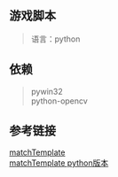 
## 游戏脚本
> 语言：python  

## 依赖
> pywin32  
> python-opencv  

## 参考链接
[matchTemplate](http://www.opencv.org.cn/opencvdoc/2.3.2/html/doc/tutorials/imgproc/histograms/template_matching/template_matching.html)  
[matchTemplate python版本](http://opencv-python-tutroals.readthedocs.io/en/latest/py_tutorials/py_imgproc/py_template_matching/py_template_matching.html)
